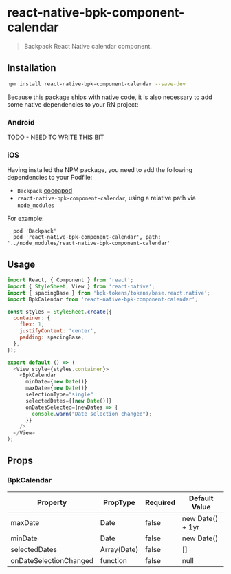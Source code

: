 # react-native-bpk-component-calendar

> Backpack React Native calendar component.

## Installation

```sh
npm install react-native-bpk-component-calendar --save-dev
```

Because this package ships with native code, it is also necessary to add some native dependencies to your RN project:

### Android
TODO - NEED TO WRITE THIS BIT

### iOS
Having installed the NPM package, you need to add the following dependencies to your Podfile:
 - `Backpack` [cocoapod](https://cocoapods.org/pods/Backpack)
 - `react-native-bpk-component-calendar`, using a relative path via `node_modules`

For example:
```
  pod 'Backpack'
  pod 'react-native-bpk-component-calendar', path: '../node_modules/react-native-bpk-component-calendar'
```

## Usage

```js
import React, { Component } from 'react';
import { StyleSheet, View } from 'react-native';
import { spacingBase } from 'bpk-tokens/tokens/base.react.native';
import BpkCalendar from 'react-native-bpk-component-calendar';

const styles = StyleSheet.create({
  container: {
    flex: 1,
    justifyContent: 'center',
    padding: spacingBase,
  },
});

export default () => (
  <View style={styles.container}>
    <BpkCalendar
      minDate={new Date()}
      maxDate={new Date()}
      selectionType="single"
      selectedDates={[new Date()]}
      onDatesSelected={newDates => {
        console.warn("Date selection changed");
      }}
    />
  </View>
);
```

## Props

### BpkCalendar

| Property                | PropType       | Required   | Default Value    |
| ----------------------- | -------------- | ---------- | ---------------- |
| maxDate                 | Date           | false      | new Date() + 1yr |
| minDate                 | Date           | false      | new Date()       |
| selectedDates           | Array(Date)    | false      | []               |
| onDateSelectionChanged  | function       | false      | null             |

